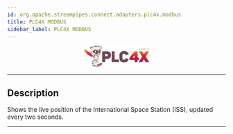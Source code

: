 ```yaml
---
id: org.apache.streampipes.connect.adapters.plc4x.modbus
title: PLC4X MODBUS
sidebar_label: PLC4X MODBUS
---
```


<!--
  ~ Licensed to the Apache Software Foundation (ASF) under one or more
  ~ contributor license agreements.  See the NOTICE file distributed with
  ~ this work for additional information regarding copyright ownership.
  ~ The ASF licenses this file to You under the Apache License, Version 2.0
  ~ (the "License"); you may not use this file except in compliance with
  ~ the License.  You may obtain a copy of the License at
  ~
  ~    http://www.apache.org/licenses/LICENSE-2.0
  ~
  ~ Unless required by applicable law or agreed to in writing, software
  ~ distributed under the License is distributed on an "AS IS" BASIS,
  ~ WITHOUT WARRANTIES OR CONDITIONS OF ANY KIND, either express or implied.
  ~ See the License for the specific language governing permissions and
  ~ limitations under the License.
  ~
  -->



<p align="center"> 
    <img src="/img/pipeline-elements/org.apache.streampipes.connect.adapters.plc4x.modbus/icon.png" width="150px;" class="pe-image-documentation"/>
</p>

***

## Description

Shows the live position of the International Space Station (ISS), updated every two seconds.


***

